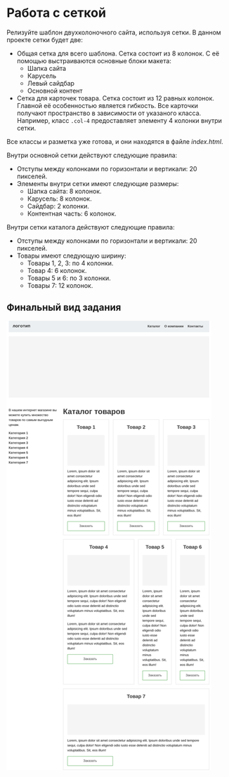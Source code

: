 #  Работа с сеткой

Релизуйте шаблон двухколоночного сайта, используя сетки. В данном проекте сетки будет две:

- Общая сетка для всего шаблона. Сетка состоит из 8 колонок. С её помощью выстраиваются основные блоки макета:
    - Шапка сайта
    - Карусель
    - Левый сайдбар
    - Основной контент
- Сетка для карточек товара. Сетка состоит из 12 равных колонок. Главной её особенностью является гибкость. Все карточки получают пространство в зависимости от указаного класса. Например, класс `.col-4` предоставляет элементу 4 колонки внутри сетки.

Все классы и разметка уже готова, и они находятся в файле *index.html*.

Внутри основной сетки действуют следующие правила:

- Отступы между колонками по горизонтали и вертикали: 20 пикселей.
- Элементы внутри сетки имеют следующие размеры:
    - Шапка сайта: 8 колонок.
    - Карусель: 8 колонок.
    - Сайдбар: 2 колонки.
    - Контентная часть: 6 колонок.

Внутри сетки каталога действуют следующие правила:

- Отступы между колонками по горизонтали и вертикали: 20 пикселей.
- Товары имеют следующую ширину:
    - Товары 1, 2, 3: по 4 колонки.
    - Товар 4: 6 колонок.
    - Товары 5 и 6: по 3 колонки.
    - Товары 7: 12 колонок.

## Финальный вид задания

![](./assets/4.png)